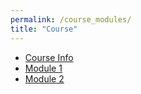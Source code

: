 ```yaml
---
permalink: /course_modules/
title: "Course"
---
```


* [Course Info](Course/starter.md)
* [Module 1](Course/module_1.md)
* [Module 2](Course/module_2.md)
